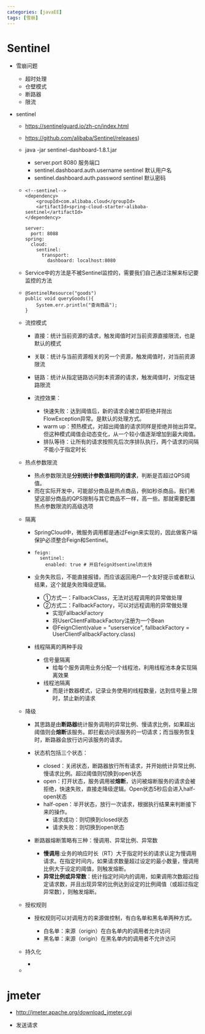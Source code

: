 ```yaml
---
categories: [javaEE]
tags: [雪崩]
---
```

# Sentinel

- 雪崩问题

  - 超时处理
  - 仓壁模式
  - 断路器
  - 限流

- sentinel

  - https://sentinelguard.io/zh-cn/index.html

  - https://github.com/alibaba/Sentinel/releases)

  - java -jar sentinel-dashboard-1.8.1.jar

    - server.port  8080  服务端口  
    - sentinel.dashboard.auth.username  sentinel  默认用户名  
    - sentinel.dashboard.auth.password  sentinel  默认密码

  - ```
    <!--sentinel-->
    <dependency>
        <groupId>com.alibaba.cloud</groupId> 
        <artifactId>spring-cloud-starter-alibaba-sentinel</artifactId>
    </dependency>
    
    server:
      port: 8088
    spring:
      cloud: 
        sentinel:
          transport:
            dashboard: localhost:8080
    ```
    
  - Service中的方法是不被Sentinel监控的，需要我们自己通过注解来标记要监控的方法
  
  - ```
    @SentinelResource("goods")
    public void queryGoods(){
        System.err.println("查询商品");
    }
    ```
  
  - 流控模式
  
    - 直接：统计当前资源的请求，触发阈值时对当前资源直接限流，也是默认的模式
    - 关联：统计与当前资源相关的另一个资源，触发阈值时，对当前资源限流
    - 链路：统计从指定链路访问到本资源的请求，触发阈值时，对指定链路限流
    - 流控效果：
  
      - 快速失败：达到阈值后，新的请求会被立即拒绝并抛出FlowException异常。是默认的处理方式。
      - warm up：预热模式，对超出阈值的请求同样是拒绝并抛出异常。但这种模式阈值会动态变化，从一个较小值逐渐增加到最大阈值。
      - 排队等待：让所有的请求按照先后次序排队执行，两个请求的间隔不能小于指定时长
  
  - 热点参数限流
  
    - 热点参数限流是**分别统计参数值相同的请求**，判断是否超过QPS阈值。
    - 而在实际开发中，可能部分商品是热点商品，例如秒杀商品，我们希望这部分商品的QPS限制与其它商品不一样，高一些。那就需要配置热点参数限流的高级选项
  
  - 隔离
  
    - SpringCloud中，微服务调用都是通过Feign来实现的，因此做客户端保护必须整合Feign和Sentinel。
  
    - ```
      feign:
        sentinel:
          enabled: true # 开启feign对sentinel的支持
      ```
  
    - 业务失败后，不能直接报错，而应该返回用户一个友好提示或者默认结果，这个就是失败降级逻辑。
  
      - ①方式一：FallbackClass，无法对远程调用的异常做处理
      - ②方式二：FallbackFactory，可以对远程调用的异常做处理
        - 实现FallbackFactory
        - 将UserClientFallbackFactory注册为一个Bean
        - @FeignClient(value = "userservice", fallbackFactory = UserClientFallbackFactory.class)
  
    - 线程隔离的两种手段
  
      - 信号量隔离
        - 给每个服务调用业务分配一个线程池，利用线程池本身实现隔离效果
      - 线程池隔离
        - 而是计数器模式，记录业务使用的线程数量，达到信号量上限时，禁止新的请求
  
  - 降级
  
    - 其思路是由**断路器**统计服务调用的异常比例、慢请求比例，如果超出阈值则会**熔断**该服务。即拦截访问该服务的一切请求；而当服务恢复时，断路器会放行访问该服务的请求。
    - 状态机包括三个状态：
  
      - closed：关闭状态，断路器放行所有请求，并开始统计异常比例、慢请求比例。超过阈值则切换到open状态
      - open：打开状态，服务调用被**熔断**，访问被熔断服务的请求会被拒绝，快速失败，直接走降级逻辑。Open状态5秒后会进入half-open状态
      - half-open：半开状态，放行一次请求，根据执行结果来判断接下来的操作。
        - 请求成功：则切换到closed状态
        - 请求失败：则切换到open状态
    - 断路器熔断策略有三种：慢调用、异常比例、异常数
      - **慢调用**:业务的响应时长（RT）大于指定时长的请求认定为慢调用请求。在指定时间内，如果请求数量超过设定的最小数量，慢调用比例大于设定的阈值，则触发熔断。
      - **异常比例或异常数**：统计指定时间内的调用，如果调用次数超过指定请求数，并且出现异常的比例达到设定的比例阈值（或超过指定异常数），则触发熔断。
  
  - 授权规则
  
    - 授权规则可以对调用方的来源做控制，有白名单和黑名单两种方式。
  
      - 白名单：来源（origin）在白名单内的调用者允许访问
      - 黑名单：来源（origin）在黑名单内的调用者不允许访问
  
  - 持久化
  
    - 
  
  - 
  
    

# jmeter

- http://jmeter.apache.org/download_jmeter.cgi

- 发送请求
